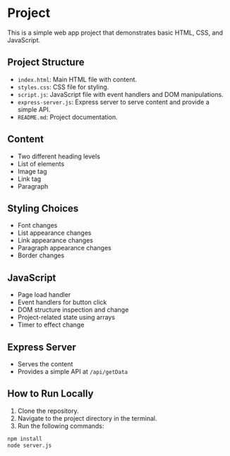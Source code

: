 # Project
This is a simple web app project that demonstrates basic HTML, CSS, and JavaScript.

## Project Structure
- `index.html`: Main HTML file with content.
- `styles.css`: CSS file for styling.
- `script.js`: JavaScript file with event handlers and DOM manipulations.
- `express-server.js`: Express server to serve content and provide a simple API.
- `README.md`: Project documentation.

## Content
- Two different heading levels
- List of elements
- Image tag
- Link tag
- Paragraph

## Styling Choices
- Font changes
- List appearance changes
- Link appearance changes
- Paragraph appearance changes
- Border changes

## JavaScript
- Page load handler
- Event handlers for button click
- DOM structure inspection and change
- Project-related state using arrays
- Timer to effect change

## Express Server
- Serves the content
- Provides a simple API at `/api/getData`

## How to Run Locally

1. Clone the repository.
2. Navigate to the project directory in the terminal.
3. Run the following commands:

```bash
npm install
node server.js